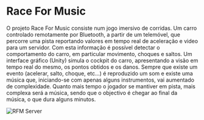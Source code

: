 # Race For Music

O projeto Race For Music consiste num jogo imersivo de corridas.
Um carro controlado remotamente por Bluetooth, a partir de um telemóvel, que percorre uma pista reportando valores em tempo real de aceleração e video para um servidor. Com esta informação é possível detectar o comportamento do carro, em particular movimento, choques e saltos. Um interface gráfico (Unity) simula o cockpit do carro, apresentando a visão em tempo real do mesmo, os pontos obtidos e os danos.
Sempre que existe um evento (acelerar, salto, choque, etc…) é reproduzido um som e existe uma música que, iniciando-se com apenas alguns instrumentos, vai aumentado de complexidade. Quanto mais tempo o jogador se mantiver em pista, mais complexa será a música, sendo que o objectivo é chegar ao final da música, o que dura alguns minutos.

![RFM Server](https://dl.dropboxusercontent.com/u/3500994/pei-rfm.png)
